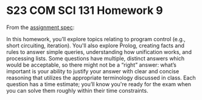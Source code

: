 # S23 COM SCI 131 Homework 9

From the [assignment spec](CS131_HW_9.pdf):

In this homework, you’ll explore topics relating to program control (e.g., short
circuiting, iteration). You'll also explore Prolog, creating facts and rules to
answer simple queries, understanding how unification works, and processing
lists. Some questions have multiple, distinct answers which would be acceptable,
so there might not be a “right” answer: what’s important is your ability to
justify your answer with clear and concise reasoning that utilizes the
appropriate terminology discussed in class. Each question has a time estimate;
you’ll know you're ready for the exam when you can solve them roughly within
their time constraints.
